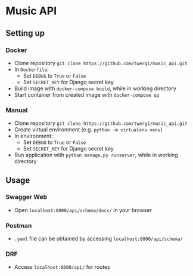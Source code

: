 # Music API

## Setting up
### Docker
- Clone repository `git clone https://github.com/twergi/music_api.git`
- In `Dockerfile`:
  - Set `DEBUG` to `True` or `False`
  - Set `SECRET_KEY` for Django secret key
- Build image with `docker-compose build`, while in working directory
- Start container from created image with `docker-compose up`

### Manual
- Clone repository `git clone https://github.com/twergi/music_api.git`
- Create virtual environment (e.g. `python -m virtualenv venv`)
- In environment:
  - Set `DEBUG` to `True` or `False`
  - Set `SECRET_KEY` for Django secret key
- Run application with `python manage.py runserver`, while in working directory

## Usage
### Swagger Web
- Open `localhost:8000/api/schema/docs/` in your browser

### Postman
- `.yaml` file can be obtained by accessing `localhost:8000/api/schema/`

### DRF
- Access `localhost:8000/api/` for routes
